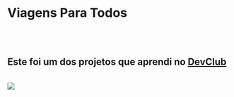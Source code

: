 <h1> Viagens Para Todos </h1>
<br>
<br>
<h2> Este foi um dos projetos que aprendi no <a href="https://aulas.devclub.com.br/m/courses?showcase=1"> DevClub </h2>
<br>
<img src="https://raw.githubusercontent.com/Eden-Silva/Viagens-Para-Todos-/f2af0948cb8619b6fcf8d7b4ed076e5f59552d29/img.casal.png"/>
